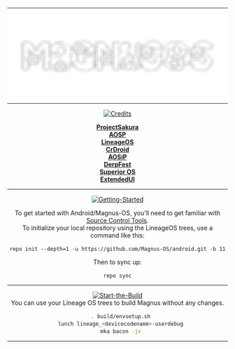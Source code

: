 <hr>
<div align="center">
<a href="https://github.com/Magnus-OS">
<img src="https://github.com/Magnus-OS/GreatDocs/blob/main/assets/header.png?raw=true" alt="Magnus OS"> 
</a>
<hr>

<a href="">
<img src="https://github.com/Magnus-OS/GreatDocs/blob/main/assets/credits.png?raw=true" alt="Credits">
</a>

[**ProjectSakura**](https://github.com/ProjectSakura)
<br>
[**AOSP**](https://android.googlesource.com)
<br>
[**LineageOS**](https://github.com/LineageOS)
<br>
[**CrDroid**](https://github.com/crdroidandroid)
<br>
[**AOSiP**](https://github.com/AOSiP)
<br>
[**DerpFest**](https://github.com/DerpLab)
<br>
[**Superior OS**](https://github.com/SuperiorOS)
<br>
[**ExtendedUI**](https://github.com/Extended-UI) 
<hr>

<a href="">
<img src="https://github.com/Magnus-OS/GreatDocs/blob/main/assets/gettingstarted.png?raw=true" alt="Getting-Started">
</a>

To get started with Android/Magnus-OS, you'll need to get familiar with [Source Control Tools](https://source.android.com/setup/develop).
<br>
To initialize your local repository using the LineageOS trees, use a command like this:

```
repo init --depth=1 -u https://github.com/Magnus-OS/android.git -b 11
```

Then to sync up:
```
repo sync
```
<hr>

<a href="">
<img src="https://github.com/Magnus-OS/GreatDocs/blob/main/assets/start-build.png?raw=true" alt="Start-the-Build">
</a>
<br>
You can use your Lineage OS trees to build Magnus without any changes. 

```bash 
  . build/envsetup.sh
  lunch lineage_<devicecodename>-userdebug
  mka bacon -jx
```
<hr> 